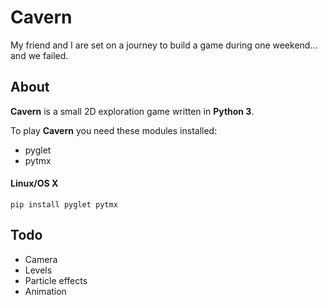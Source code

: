 # Cavern
My friend and I are set on a journey to build a game during one weekend...
and we failed.

## About
**Cavern** is a small 2D exploration game written in **Python 3**.

To play **Cavern** you need these modules installed:
- pyglet
- pytmx

#### Linux/OS X
`pip install pyglet pytmx`

## Todo

- Camera
- Levels
- Particle effects
- Animation

